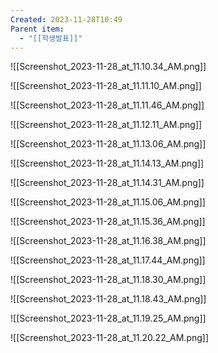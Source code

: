 ```yaml
---
Created: 2023-11-28T10:49
Parent item:
  - "[[학생발표]]"
---
```

  

![[Screenshot_2023-11-28_at_11.10.34_AM.png]]

![[Screenshot_2023-11-28_at_11.11.10_AM.png]]

![[Screenshot_2023-11-28_at_11.11.46_AM.png]]

![[Screenshot_2023-11-28_at_11.12.11_AM.png]]

![[Screenshot_2023-11-28_at_11.13.06_AM.png]]

![[Screenshot_2023-11-28_at_11.14.13_AM.png]]

![[Screenshot_2023-11-28_at_11.14.31_AM.png]]

![[Screenshot_2023-11-28_at_11.15.06_AM.png]]

![[Screenshot_2023-11-28_at_11.15.36_AM.png]]

![[Screenshot_2023-11-28_at_11.16.38_AM.png]]

![[Screenshot_2023-11-28_at_11.17.44_AM.png]]

![[Screenshot_2023-11-28_at_11.18.30_AM.png]]

![[Screenshot_2023-11-28_at_11.18.43_AM.png]]

![[Screenshot_2023-11-28_at_11.19.25_AM.png]]

![[Screenshot_2023-11-28_at_11.20.22_AM.png]]